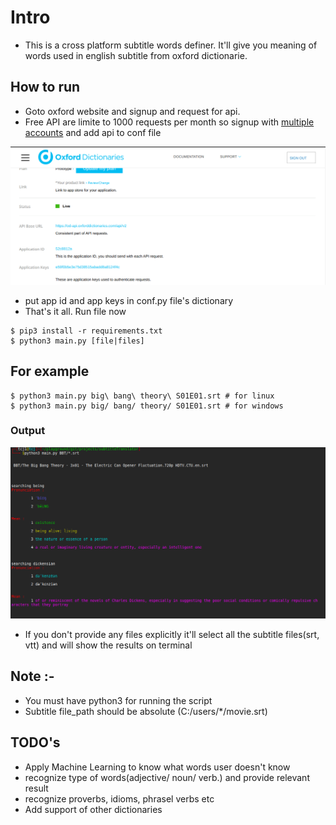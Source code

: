# Intro
- This is a cross platform subtitle words definer. It'll give you meaning of words used in english subtitle from oxford dictionarie.


## How to run
- Goto oxford website and signup and request for api.
- Free API are limite to 1000 requests per month so signup with [multiple accounts](https://fakemail.net) and add api to conf file

![Sample image](assets/oxfordApi.png)

- put app id and app keys in conf.py file's dictionary
- That's it all. Run file now


```
$ pip3 install -r requirements.txt
$ python3 main.py [file|files]
```
## For example 

```
$ python3 main.py big\ bang\ theory\ S01E01.srt # for linux
$ python3 main.py big/ bang/ theory/ S01E01.srt # for windows
```

### Output 

![Output](assets/output1.png)

- If you don't provide any files explicitly it'll select all the subtitle files(srt, vtt) and will show the results on terminal 


## Note :- 

- You must have python3 for running the script
- Subtitle file_path should be absolute (C:/users/*/movie.srt)



## TODO's

- Apply Machine Learning to know what words user doesn't know
- recognize type of words(adjective/ noun/ verb.) and provide relevant result
- recognize proverbs, idioms, phrasel verbs etc
- Add support of other dictionaries 
